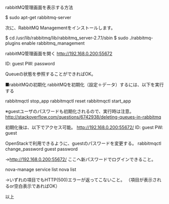 rabbitMQ管理画面を表示する方法


$ sudo apt-get rabbitmq-server

次に、RabbitMQ Managementをインストールします。

$ cd /usr/lib/rabbitmq/lib/rabbitmq_server-2.7.1/sbin
$ sudo ./rabbitmq-plugins enable rabbitmq_management

rabbitMQ管理画面を開く
http://192.168.0.200:55672

ID: guest
PW: password

Queueの状態を参照することができればOK。


■rabbitMQの初期化
rabbitMQを初期化（設定＋データ）するには、以下を実行する

rabbitmqctl stop_app
rabbitmqctl reset
rabbitmqctl start_app

※guestユーザのパスワードも初期化されるので、実行時は注意。
http://stackoverflow.com/questions/6742938/deleting-queues-in-rabbitmq

初期化後は、以下でアクセス可能。
http://192.168.0.200:55672/
ID: guest
PW: guest

OpenStackで利用できるように、guestのパスワードを変更する。
rabbitmqctl change_password guest password

→http://192.168.0.200:55672/
 ここへ新パスワードでログインできること。
 
nova-manage service list
nova list

→いずれの項目でもHTTP(500)エラーが返ってこないこと。
（項目が表示されるor空白表示であればOK）

以上
